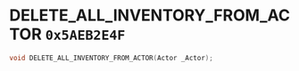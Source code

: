 # DELETE_ALL_INVENTORY_FROM_ACTOR `0x5AEB2E4F`

```cpp
void DELETE_ALL_INVENTORY_FROM_ACTOR(Actor _Actor);
```